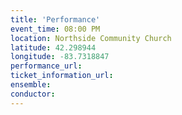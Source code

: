 ```yaml
---
title: 'Performance'
event_time: 08:00 PM
location: Northside Community Church
latitude: 42.298944
longitude: -83.7318847
performance_url: 
ticket_information_url: 
ensemble: 
conductor: 
---
```

